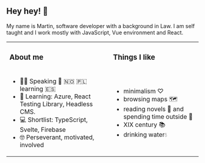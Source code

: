 ## **Hey hey!** 👋

My name is Martin, software developer with a background in Law. I am self taught and I work mostly with JavaScript, Vue environment and React.

<table>
  <tr>
    <td><h3>About me</h3></td>
    <td><h3>Things I like</h3></td>
  </tr>
  <tr>
    <td>
      <ul>
        <li>👨‍💻 Speaking 🏴󠁧󠁢󠁥󠁮󠁧󠁿  🇳🇴  🇵🇱 learning 🇪🇸</li>
        <li>🌱 Learning: Azure, React Testing Library, Headless CMS.</li>
        <li>💻 Shortlist: TypeScript, Svelte, Firebase</li>
        <li>🤓 Perseverant, motivated, involved</li>
      </ul>
    </td>
    <td>
      <ul>
        <li>minimalism ♡</li>
        <li>browsing maps 🗺</li>
        <li>reading novels 📙 and spending time outside 🌳</li>
        <li>XIX century 📚</li>
        <li>drinking water💧</li>
      </ul>
    </td>
  </tr>
</table>

